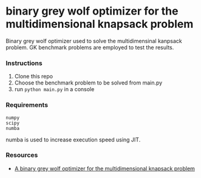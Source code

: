 # binary grey wolf optimizer for the multidimensional knapsack problem

Binary grey wolf optimizer used to solve the multidimensinal kanpsack problem. GK benchmark problems are employed to test the results.

### Instructions
1. Clone this repo
2. Choose the benchmark problem to be solved from main.py
3. run `python main.py` in a console

### Requirements
```
numpy
scipy
numba
```
numba is used to increase execution speed using JIT.

### Resources

- [A binary grey wolf optimizer for the multidimensional knapsack problem](https://www.sciencedirect.com/science/article/abs/pii/S1568494619304259)